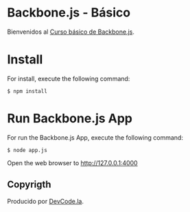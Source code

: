 # Backbone.js - Básico

Bienvenidos al [Curso básico de Backbone.js](https://www.youtube.com/playlist?list=PLQCgNGUqLK4ms3oHeg-GmcHgf1KyeentC).

# Install

For install, execute the following command:

```
$ npm install
```

# Run Backbone.js App

For run the Backbone.js App, execute the following command:

```
$ node app.js
```

Open the web browser to http://127.0.0.1:4000

## Copyrigth

Producido por [DevCode.la](https://devcode.la).

